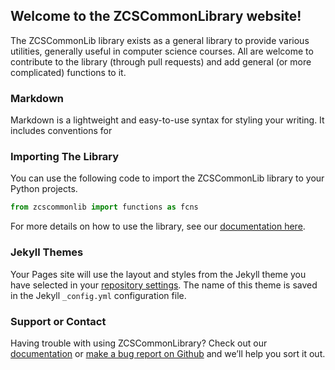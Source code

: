 ## Welcome to the ZCSCommonLibrary website!

The ZCSCommonLib library exists as a general library to provide various utilities, generally useful in computer science courses. All are welcome to contribute to the library (through pull requests) and add general (or more complicated) functions to it.

### Markdown

Markdown is a lightweight and easy-to-use syntax for styling your writing. It includes conventions for

### Importing The Library

You can use the following code to import the ZCSCommonLib library to your Python projects.

```python
from zcscommonlib import functions as fcns
```

For more details on how to use the library, see our [documentation here](https://github.com/Zandercraft/ZCSCommonLibrary/wiki).

### Jekyll Themes

Your Pages site will use the layout and styles from the Jekyll theme you have selected in your [repository settings](https://github.com/Zandercraft/ZCSCommonLibrary/settings). The name of this theme is saved in the Jekyll `_config.yml` configuration file.

### Support or Contact

Having trouble with using ZCSCommonLibrary? Check out our [documentation](https://github.com/Zandercraft/ZCSCommonLibrary/wiki) or [make a bug report on Github](https://github.com/Zandercraft/ZCSCommonLibrary/issues/new/choose) and we’ll help you sort it out.
